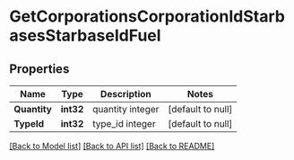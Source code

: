 # GetCorporationsCorporationIdStarbasesStarbaseIdFuel

## Properties
Name | Type | Description | Notes
------------ | ------------- | ------------- | -------------
**Quantity** | **int32** | quantity integer | [default to null]
**TypeId** | **int32** | type_id integer | [default to null]

[[Back to Model list]](../README.md#documentation-for-models) [[Back to API list]](../README.md#documentation-for-api-endpoints) [[Back to README]](../README.md)

